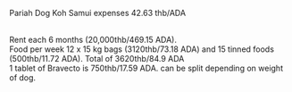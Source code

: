 Pariah Dog Koh Samui expenses
42.63 thb/ADA

 <br />
Rent each 6 months (20,000thb/469.15 ADA).
 <br />
Food per week 12 x 15 kg bags (3120thb/73.18 ADA) and 15 tinned foods (500thb/11.72 ADA). Total of 3620thb/84.9 ADA
 <br />
1 tablet of Bravecto is 750thb/17.59 ADA. can be split depending on weight of dog. 
 <br />
 <br />
 <br />

